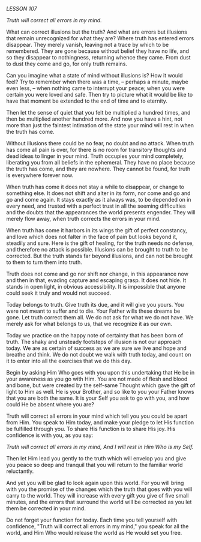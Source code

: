 *LESSON 107*

*Truth will correct all errors in my mind.*

What can correct illusions but the truth? And what are errors but illusions that remain unrecognized for what they are? Where truth has entered errors disappear. They merely vanish, leaving not a trace by which to be remembered. They are gone because without belief they have no life, and so they disappear to nothingness, returning whence they came. From dust to dust they come and go, for only truth remains.

Can you imagine what a state of mind without illusions is? How it would feel? Try to remember when there was a time, – perhaps a minute, maybe even less, – when nothing came to interrupt your peace; when you were certain you were loved and safe. Then try to picture what it would be like to have that moment be extended to the end of time and to eternity.

Then let the sense of quiet that you felt be multiplied a hundred times, and then be multiplied another hundred more. And now you have a hint, not more than just the faintest intimation of the state your mind will rest in when the truth has come.

Without illusions there could be no fear, no doubt and no attack. When truth has come all pain is over, for there is no room for transitory thoughts and dead ideas to linger in your mind. Truth occupies your mind completely, liberating you from all beliefs in the ephemeral. They have no place because the truth has come, and they are nowhere. They cannot be found, for truth is everywhere forever now.

When truth has come it does not stay a while to disappear, or change to something else. It does not shift and alter in its form, nor come and go and go and come again. It stays exactly as it always was, to be depended on in every need, and trusted with a perfect trust in all the seeming difficulties and the doubts that the appearances the world presents engender. They will merely flow away, when truth corrects the errors in your mind.

When truth has come it harbors in its wings the gift of perfect constancy, and love which does not falter in the face of pain but looks beyond it, steadily and sure. Here is the gift of healing, for the truth needs no defense, and therefore no attack is possible. Illusions can be brought to truth to be corrected. But the truth stands far beyond illusions, and can not be brought to them to turn them into truth.

Truth does not come and go nor shift nor change, in this appearance now and then in that, evading capture and escaping grasp. It does not hide. It stands in open light, in obvious accessibility. It is impossible that anyone could seek it truly and would not succeed.

Today belongs to truth. Give truth its due, and it will give you yours. You were not meant to suffer and to die. Your Father wills these dreams be gone. Let truth correct them all. We do not ask for what we do not have. We merely ask for what belongs to us, that we recognize it as our own.

Today we practice on the happy note of certainty that has been born of truth. The shaky and unsteady footsteps of illusion is not our approach today. We are as certain of success as we are sure we live and hope and breathe and think. We do not doubt we walk with truth today, and count on it to enter into all the exercises that we do this day.

Begin by asking Him Who goes with you upon this undertaking that He be in your awareness as you go with Him. You are not made of flesh and blood and bone, but were created by the self-same Thought which gave the gift of light to Him as well. He is your Brother, and so like to you your Father knows that you are both the same. It is your Self you ask to go with you, and how could He be absent where you are?

Truth will correct all errors in your mind which tell you you could be apart from Him. You speak to Him today, and make your pledge to let His function be fulfilled through you. To share His function is to share His joy. His confidence is with you, as you say:

_Truth will correct all errors in my mind,_
_And I will rest in Him Who is my Self._

Then let Him lead you gently to the truth which will envelop you and give you peace so deep and tranquil that you will return to the familiar world reluctantly.

And yet you will be glad to look again upon this world. For you will bring with you the promise of the changes which the truth that goes with you will carry to the world. They will increase with every gift you give of five small minutes, and the errors that surround the world will be corrected as you let them be corrected in your mind.

Do not forget your function for today. Each time you tell yourself with confidence, "Truth will correct all errors in my mind," you speak for all the world, and Him Who would release the world as He would set you free.